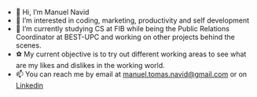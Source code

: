 - 👋 Hi, I’m Manuel Navid
- 👀 I’m interested in coding, marketing, productivity and self development
- 🌱 I’m currently studying CS at FIB while being the Public Relations Coordinator at BEST-UPC and working on other projects behind the scenes.
- ⚽ My current objective is to try out different working areas to see what are my likes and dislikes in the working world.
- 📫 You can reach me by email at [manuel.tomas.navid@gmail.com](mailto:manuel.tomas.navid@gmail.com) or on [Linkedin](https://www.linkedin.com/manuelnavid)

<!---
LearningBizz/LearningBizz is a ✨ special ✨ repository because its `README.md` (this file) appears on your GitHub profile.
You can click the Preview link to take a look at your changes.
--->
